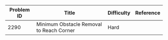 | Problem ID | Title | Difficulty | Reference
| --- | --- | --- | ---
| 2290 | Minimum Obstacle Removal to Reach Corner | Hard | 
